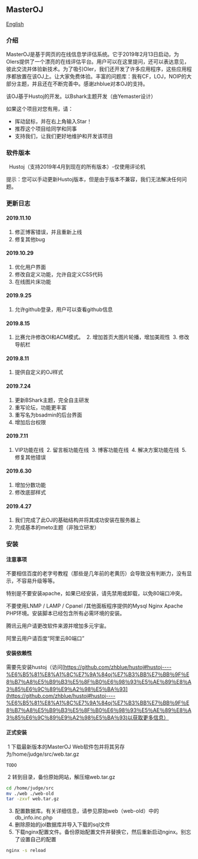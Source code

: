 ## MasterOJ

[English](https://github.com/yemaster/MasterOJ/blob/master/README.md)

### 介绍

MasterOJ是基于网页的在线信息学评估系统。它于2019年2月13日启动，为OIers提供了一个漂亮的在线评估平台。用户可以在这里提问，还可以表达意见，彼此交流并体验新技术。为了吸引OIer，我们还开发了许多应用程序，这些应用程序都放置在该OJ上。让大家免费体验。丰富的问题​​库：我有CF，LOJ，NOIP的大部分主题，并且还在不断完善中。感谢zhblue对本OJ的支持。

该OJ基于Hustoj的开发。以Bshark主题开发（由Yemaster设计）

如果这个项目对您有用，请：

 - 挥动鼠标，并在右上角输入Star！
 - 推荐这个项目给同学和同事
 - 支持我们，让我们更好地维护和开发该项目
 
### 软件版本
 
Hustoj（支持2019年4月到现在的所有版本）-仅使用评论机

提示：您可以手动更新Hustoj版本，但是由于版本不兼容，我们无法解决任何问题。

### 更新日志

#### 2019.11.10

 1. 修正博客错误，并且重新上线
 2. 修复其他bug
 
#### 2019.10.29

 1. 优化用户界面
 2. 修改自定义功能，允许自定义CSS代码
 3. 在线图片床功能
 
#### 2019.9.25

 1. 允许github登录，用户可以查看github信息

#### 2019.8.15

 1. 比赛允许修改OI和ACM模式。
 2. 增加首页大图片轮播，增加美观性
 3. 修改导航栏

#### 2019.8.11

 1. 提供自定义的OJ样式

#### 2019.7.24

 1. 更新BShark主题，完全自主研发
 2. 重写论坛，功能更丰富
 3. 重写名为bsadmin的后台界面
 4. 增加后台权限
  
#### 2019.7.11

 1. VIP功能在线
 2. 留言板功能在线
 3. 博客功能在线
 4. 解决方案功能在线
 5. 修复其他错误

#### 2019.6.30

 1. 增加分数功能
 2. 修改底部样式

#### 2019.4.27

 1. 我们完成了此OJ的基础结构并将其成功安装在服务器上
 2. 完成基本的meto主题（非独立研发）
 
### 安装

#### 注意事项

不要相信百度的老字号教程（那些是几年前的老黄历）会导致没有判断力，没有显示，不容易升级等等。

特别是不要安装apache，如果已经安装，请先禁用或卸载，以免80端口冲突。

不要使用LNMP / LAMP / Cpanel /其他面板程序提供的Mysql Nginx Apache PHP环境。安装脚本已经包含所有必需环境的安装。

腾讯云用户请更改软件来源并增加多元宇宙。

阿里云用户请百度“阿里云80端口”

#### 安装依赖性

需要先安装hustoj（访问[https://github.com/zhblue/hustoj#hustoj----%E6%B5%81%E8%A1%8C%E7%9A%84oj%E7%B3%BB%E7％BB％9F％E8％B7％A8％E5％B9％B3％E5％8F％B0％E6％98％93％E5％AE％89％E8％A3％85％E6％9C％89％E9％A2％98％E5％BA％93](https://github.com/zhblue/hustoj#hustoj----%E6%B5%81%E8%A1%8C%E7%9A%84oj%E7%B3%BB%E7％BB％9F％E8％B7％A8％E5％B9％B3％E5％8F％B0％E6％98％93％E5％AE％89％E8％A3％85％E6％9C％89％E9％A2％98％E5％BA％93)以获取更多信息）

#### 正式安装
 
 1 下载最新版本的MasterOJ Web软件包并将其另存为/home/judge/src/web.tar.gz
```plain
TODO
```
 2 转到目录，备份原始网站，解压缩web.tar.gz
```bash
cd /home/judge/src
mv ./web ./web-old
tar -zxvf web.tar.gz
```
 3. 配置数据库。有关详细信息，请参见原始web（web-old）中的db_info.inc.php
 4. 删除原始的jol数据库并导入下载的sql文件
 5. 下载nginx配置文件。备份原始配置文件并替换它，然后重新启动nginx。别忘了设置自己的配置
```bash
nginx -s reload
```
